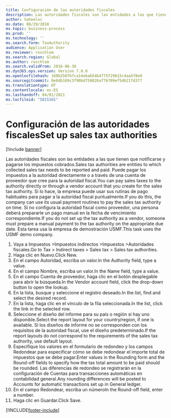 ```yaml
---
title: Configuración de las autoridades fiscales
description: Las autoridades fiscales son las entidades a las que tienen que notificarse y pagarse los impuestos cobrados.
author: twheeloc
ms.date: 08/29/2018
ms.topic: business-process
ms.prod: ''
ms.technology: ''
ms.search.form: TaxAuthority
audience: Application User
ms.reviewer: roschlom
ms.search.region: Global
ms.author: roschlom
ms.search.validFrom: 2016-06-30
ms.dyn365.ops.version: Version 7.0.0
ms.openlocfilehash: 160b2507b7ca14ebab54b4775f29615c4aa5f8e0
ms.sourcegitcommit: 0e8db169c3f90bd750826af76709ef5d621fd377
ms.translationtype: HT
ms.contentlocale: es-ES
ms.lasthandoff: 04/01/2021
ms.locfileid: "5815101"
---
```

# <a name="set-up-sales-tax-authorities"></a><span data-ttu-id="7e457-103">Configuración de las autoridades fiscales</span><span class="sxs-lookup"><span data-stu-id="7e457-103">Set up sales tax authorities</span></span>

[!include [banner](../../includes/banner.md)]

<span data-ttu-id="7e457-104">Las autoridades fiscales son las entidades a las que tienen que notificarse y pagarse los impuestos cobrados.</span><span class="sxs-lookup"><span data-stu-id="7e457-104">Sales tax authorities are entities to which collected sales tax needs to be reported and paid.</span></span> <span data-ttu-id="7e457-105">Puede pagar los impuestos a la autoridad directamente o a través de una cuenta de proveedor que cree para la autoridad fiscal.</span><span class="sxs-lookup"><span data-stu-id="7e457-105">You can pay sales taxes to the authority directly or through a vendor account that you create for the sales tax authority.</span></span> <span data-ttu-id="7e457-106">Si lo hace, la empresa puede usar sus rutinas de pago habituales para pagar a la autoridad fiscal puntualmente.</span><span class="sxs-lookup"><span data-stu-id="7e457-106">If you do this, the company can use its usual payment routines to pay the sales tax authority on time.</span></span> <span data-ttu-id="7e457-107">Si no configura la autoridad fiscal como proveedor, una persona deberá prepararle un pago manual en la fecha de vencimiento correspondiente.</span><span class="sxs-lookup"><span data-stu-id="7e457-107">If you do not set up the tax authority as a vendor, someone must prepare a manual payment to the tax authority on the appropriate due date.</span></span> <span data-ttu-id="7e457-108">Esta tarea usa la empresa de demostración USMF.</span><span class="sxs-lookup"><span data-stu-id="7e457-108">This task uses the USMF demo company.</span></span>

1. <span data-ttu-id="7e457-109">Vaya a Impuestos >Impuestos indirectos >Impuestos >Autoridades fiscales.</span><span class="sxs-lookup"><span data-stu-id="7e457-109">Go to Tax > Indirect taxes > Sales tax > Sales tax authorities.</span></span>
2. <span data-ttu-id="7e457-110">Haga clic en Nuevo.</span><span class="sxs-lookup"><span data-stu-id="7e457-110">Click New.</span></span>
3. <span data-ttu-id="7e457-111">En el campo Autoridad, escriba un valor.</span><span class="sxs-lookup"><span data-stu-id="7e457-111">In the Authority field, type a value.</span></span>
4. <span data-ttu-id="7e457-112">En el campo Nombre, escriba un valor.</span><span class="sxs-lookup"><span data-stu-id="7e457-112">In the Name field, type a value.</span></span>
5. <span data-ttu-id="7e457-113">En el campo Cuenta de proveedor, haga clic en el botón desplegable para abrir la búsqueda.</span><span class="sxs-lookup"><span data-stu-id="7e457-113">In the Vendor account field, click the drop-down button to open the lookup.</span></span>
6. <span data-ttu-id="7e457-114">En la lista, busque y seleccione el registro deseado.</span><span class="sxs-lookup"><span data-stu-id="7e457-114">In the list, find and select the desired record.</span></span>
7. <span data-ttu-id="7e457-115">En la lista, haga clic en el vínculo de la fila seleccionada.</span><span class="sxs-lookup"><span data-stu-id="7e457-115">In the list, click the link in the selected row.</span></span>
8. <span data-ttu-id="7e457-116">Seleccione el diseño del informe para su país o región si hay uno disponible.</span><span class="sxs-lookup"><span data-stu-id="7e457-116">Select the report layout for your country/region, if one is available.</span></span> <span data-ttu-id="7e457-117">Si los diseños de informe no se corresponden con los requisitos de la autoridad fiscal, use el diseño predeterminado.</span><span class="sxs-lookup"><span data-stu-id="7e457-117">If the report layouts do not correspond to the requirements of the sales tax authority, use default layout.</span></span>
9. <span data-ttu-id="7e457-118">Especifique los valores en el formulario de redondeo y los campos Redondear para especificar cómo se debe redondear el importe total de impuestos que se debe pagar.</span><span class="sxs-lookup"><span data-stu-id="7e457-118">Enter values in the Rounding form and the Round-off fields to specify how the tax total amount to be paid should be rounded.</span></span> <span data-ttu-id="7e457-119">Las diferencias de redondeo se registrarán en la configuración de Cuentas para transacciones automáticas en contabilidad general.</span><span class="sxs-lookup"><span data-stu-id="7e457-119">Any rounding differences will be posted to Accounts for automatic transactions set up in General ledger.</span></span>
10. <span data-ttu-id="7e457-120">En el campo Redondear, escriba un número</span><span class="sxs-lookup"><span data-stu-id="7e457-120">In the Round-off field, enter a number.</span></span>
11. <span data-ttu-id="7e457-121">Haga clic en Guardar.</span><span class="sxs-lookup"><span data-stu-id="7e457-121">Click Save.</span></span>



[!INCLUDE[footer-include](../../../includes/footer-banner.md)]